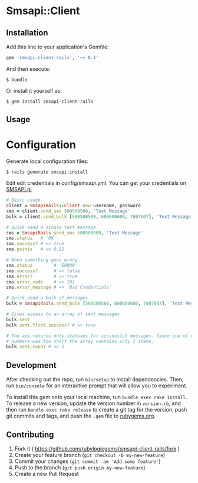 # Smsapi::Client

## Installation

Add this line to your application's Gemfile:

```ruby
gem 'smsapi-client-rails', '~> 0.1'
```

And then execute:

    $ bundle

Or install it yourself as:

    $ gem install smsapi-client-rails

## Usage

# Configuration

Generate local configuration files:

    $ rails generate smsapi:install

Edit edit credentials in config/smsapi.yml. You can get your credentials on [SMSAPI.pl](http://smsapi.pl)

```ruby
# Basic usage
client = SmsapiRails::Client.new username, password
sms = client.send_sms 500500500, 'Text Message'
bulk = client.send_bulk [500500500, 600600600, 7007007], 'Text Message', test: '1'

# Quick send a single text message
sms = SmsapiRails.send_sms 500500500, 'Text Message'
sms.status   # 'OK'
sms.success? # => true
sms.points   # => 0.12

# When something goes wrong
sms.status        # 'ERROR'
sms.success?      # => false
sms.error?        # => true
sms.error_code    # => 101
sms.error_message # => 'Bad Credentials'

# Quick send a bulk of messages
bulk = SmsapiRails.send_bulk [500500500, 600600600, 7007007], 'Text Message', test: '1'

# Gives access to an array of sent messages
bulk.sent
bulk.sent.first.success? # => true

# The api returns only statuses for successful messages. Since one of our
# numbers was too short the array contains only 2 items.
bulk.sent.count # => 2
```
## Development

After checking out the repo, run `bin/setup` to install dependencies. Then, run `bin/console` for an interactive prompt that will allow you to experiment.

To install this gem onto your local machine, run `bundle exec rake install`. To release a new version, update the version number in `version.rb`, and then run `bundle exec rake release` to create a git tag for the version, push git commits and tags, and push the `.gem` file to [rubygems.org](https://rubygems.org).

## Contributing

1. Fork it ( https://github.com/rubylogicgems/smsapi-client-rails/fork )
2. Create your feature branch (`git checkout -b my-new-feature`)
3. Commit your changes (`git commit -am 'Add some feature'`)
4. Push to the branch (`git push origin my-new-feature`)
5. Create a new Pull Request
